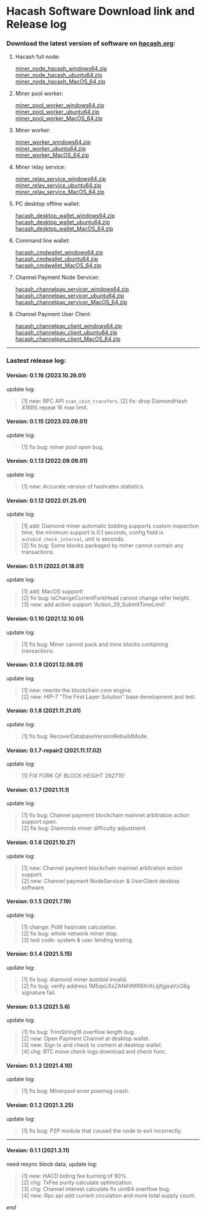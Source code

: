 Hacash Software Download link and Release log
===

### Download the latest version of software on [hacash.org](https://hacash.org):

1. Hacash full node: 

    [miner_node_hacash_windows64.zip](https://download.hacash.org/miner_node_hacash_windows64.zip)
    <br>
    [miner_node_hacash_ubuntu64.zip](https://download.hacash.org/miner_node_hacash_ubuntu64.zip)
    <br>
    [miner_node_hacash_MacOS_64.zip](https://download.hacash.org/miner_node_hacash_macos64.zip)

2. Miner pool worker:

    [miner_pool_worker_windows64.zip](https://download.hacash.org/miner_pool_worker_hacash_windows64.zip)
    <br>
    [miner_pool_worker_ubuntu64.zip](https://download.hacash.org/miner_pool_worker_hacash_ubuntu64.zip)
    <br>
    [miner_pool_worker_MacOS_64.zip](https://download.hacash.org/miner_pool_worker_hacash_macos64.zip)

3. Miner worker:

    [miner_worker_windows64.zip](https://download.hacash.org/miner_worker_hacash_windows64.zip)
    <br>
    [miner_worker_ubuntu64.zip](https://download.hacash.org/miner_worker_hacash_ubuntu64.zip)
    <br>
    [miner_worker_MacOS_64.zip](https://download.hacash.org/miner_worker_hacash_macos64.zip)

4. Miner relay service:

    [miner_relay_service_windows64.zip](https://download.hacash.org/miner_relay_service_hacash_windows64.zip)
    <br>
    [miner_relay_service_ubuntu64.zip](https://download.hacash.org/miner_relay_service_hacash_ubuntu64.zip)
    <br>
    [miner_relay_service_MacOS_64.zip](https://download.hacash.org/miner_relay_service_hacash_macos64.zip)

5. PC desktop offline wallet:

    [hacash_desktop_wallet_windows64.zip](https://download.hacash.org/hacash_desktop_wallet_windows64.zip)
    <br>
    [hacash_desktop_wallet_ubuntu64.zip](https://download.hacash.org/hacash_desktop_wallet_ubuntu64.zip)
    <br>
    [hacash_desktop_wallet_MacOS_64.zip](https://download.hacash.org/hacash_desktop_wallet_macos64.zip)

6. Command line wallet:

   [hacash_cmdwallet_windows64.zip](https://download.hacash.org/hacash_cmdwallet_windows64.zip)
   <br>
   [hacash_cmdwallet_ubuntu64.zip](https://download.hacash.org/hacash_cmdwallet_ubuntu64.zip)
   <br>
   [hacash_cmdwallet_MacOS_64.zip](https://download.hacash.org/hacash_cmdwallet_macos64.zip)


7. Channel Payment Node Servicer:

   [hacash_channelpay_servicer_windows64.zip](https://download.hacash.org/hacash_channelpay_servicer_windows64.zip)
   <br>
   [hacash_channelpay_servicer_ubuntu64.zip](https://download.hacash.org/hacash_channelpay_servicer_ubuntu64.zip)
   <br>
   [hacash_channelpay_servicer_MacOS_64.zip](https://download.hacash.org/hacash_channelpay_servicer_macos64.zip)

   
8. Channel Payment User Client:

   [hacash_channelpay_client_windows64.zip](https://download.hacash.org/hacash_channelpay_client_windows64.zip)
   <br>
   [hacash_channelpay_client_ubuntu64.zip](https://download.hacash.org/hacash_channelpay_client_ubuntu64.zip)
   <br>
   [hacash_channelpay_client_MacOS_64.zip](https://download.hacash.org/hacash_channelpay_client_macos64.zip)

    
---

### Lastest release log:


#### Version: 0.1.16  (2023.10.26.01)

update log:

> [1] new: RPC API `scan_coin_transfers`.
> [2] fix: drop DiamondHash X16RS repeat 16 max limit.

#### Version: 0.1.15  (2023.03.09.01)

update log:

> [1] fix bug: miner pool open bug.

#### Version: 0.1.13  (2022.09.09.01)

update log:

> [1] new: Accurate version of hashrates statistics.

#### Version: 0.1.12  (2022.01.25.01)

update log:

> [1] add: Diamond miner automatic bidding supports custom inspection time, the minimum support is 0.1 seconds, config field is `autobid_check_interval`, unit is seconds.<br>
> [2] fix bug: Some blocks packaged by miner cannot contain any transactions.

#### Version: 0.1.11  (2022.01.18.01)

update log:

> [1] add: MacOS support!<br>
> [2] fix bug: isChangeCurrentForkHead cannot change refer height.<br>
> [3] new: add action support 'Action_29_SubmitTimeLimit'.

#### Version: 0.1.10  (2021.12.10.01)

update log:

> [1] fix bug: Miner cannot pack and mine blocks containing transactions.

#### Version: 0.1.9  (2021.12.08.01)

update log:

> [1] new: rewrite the blockchain core engine.<br>
> [2] new: HIP-7 "The First Layer Solution" base development and test.

#### Version: 0.1.8  (2021.11.21.01)

update log:

> [1] fix bug: RecoverDatabaseVersionRebuildMode.

#### Version: 0.1.7-repair2  (2021.11.17.02)

update log:

> [1] FIX FORK OF BLOCK HEIGHT 292715!

#### Version: 0.1.7  (2021.11.1)

update log:

> [1] fix bug: Channel payment blockchain mainnet arbitration action support open.<br>
> [2] fix bug: Diamonds miner difficulty adjustment.

#### Version: 0.1.6  (2021.10.27)

update log:

> [1] new: Channel payment blockchain mainnet arbitration action support.<br>
> [2] new: Channel payment NodeServicer & UserClient desktop software.

#### Version: 0.1.5  (2021.7.19)

update log:

> [1] change: PoW hashrate calculation.<br>
> [2] fix bug: whole network miner stop.<br>
> [3] test code: system & user lending testing.

#### Version: 0.1.4  (2021.5.15)

update log:

> [1] fix bug: diamond miner autobid invalid.<br>
> [2] fix bug: verify address 1M5qxL6zZANiHNfR8XrKrJjifgjeaVzG8g signature fail.

#### Version: 0.1.3  (2021.5.6)

update log:

> [1] fix bug: TrimString16 overflow length bug.<br>
> [2] new: Open Payment Channel at desktop wallet.<br>
> [3] new: Sign tx and check tx content at desktop wallet.<br>
> [4] chg: BTC move check logs download and check func.

#### Version: 0.1.2  (2021.4.10)

update log:

> [1] fix bug: Minerpool error powmsg crash.


#### Version: 0.1.2  (2021.3.25)

update log:

> [1] fix bug: P2P module that caused the node to exit incorrectly.


---

#### Version: 0.1.1 (2021.3.11)

need resync block data, update log:

> [1] new: HACD biding fee burning of 90%.<br>
> [2] chg: TxFee purity calculate optimization.<br>
> [3] chg: Channel interest calculate fix uint64 overflow bug.<br>
> [4] new: Rpc api add current circulation and more total supply count.





_end_
